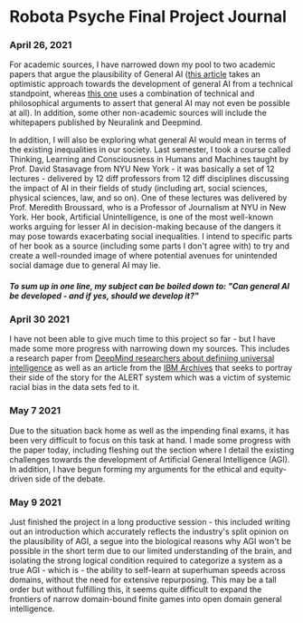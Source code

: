 # Robota Psyche Final Project Journal 

### April 26, 2021

For academic sources, I have narrowed down my pool to two academic papers that argue the plausibility of General AI ([this article](https://citeseerx.ist.psu.edu/viewdoc/download?doi=10.1.1.47.9108&rep=rep1&type=pdf) takes an optimistic approach towards the development of general AI from a technical standpoint, whereas [this one](https://www.nature.com/articles/s41599-020-0494-4.pdf) uses a combination of technical and philosophical arguments to assert that general AI may not even be possible at all). In addition, some other non-academic sources will include the whitepapers published by Neuralink and Deepmind.

In addition, I will also be exploring what general AI would mean in terms of the existing inequalities in our society. Last semester, I took a course called Thinking, Learning and Consciousness in Humans and Machines taught by Prof. David Stasavage from NYU New York - it was basically a set of 12 lectures - delivered by 12 diff professors from 12 diff disciplines discussing the impact of AI in their fields of study (including art, social sciences, physical sciences, law, and so on). One of these lectures was delivered by Prof. Meredith Broussard, who is a Professor of Journalism at NYU in New York. Her book, Artificial Unintelligence, is one of the most well-known works arguing for lesser AI in decision-making because of the dangers it may pose towards exacerbating social inequalities. I intend to specific parts of her book as a source (including some parts I don't agree with) to try and create a well-rounded image of where potential avenues for unintended social damage due to general AI may lie.

#### *To sum up in one line, my subject can be boiled down to: "Can general AI be developed - and if yes, should we develop it?"*

### April 30 2021

I have not been able to give much time to this project so far - but I have made some more progress with narrowing down my sources. This includes a research paper from [DeepMind researchers about definiing universal intelligence](https://www.nature.com/articles/s41599-020-0494-4) as well as an article from the [IBM Archives](https://www.ibm.com/ibm/history/exhibits/valueone/valueone_bad.html) that seeks to portray their side of the story for the ALERT system which was a victim of systemic racial bias in the data sets fed to it.

### May 7 2021

Due to the situation back home as well as the impending final exams, it has been very difficult to focus on this task at hand. I made some progress with the paper today, including fleshing out the section where I detail the existing challenges towards the development of Artificial General Intelligence (AGI). In addition, I have begun forming my arguments for the ethical and equity-driven side of the debate.

### May 9 2021

Just finished the project in a long productive session - this included writing out an introduction which accurately reflects the industry's split opinion on the plausibility of AGI, a segue into the biological reasons why AGI won't be possible in the short term due to our limited understanding of the brain, and isolating the strong logical condition required to categorize a system as a true AGI - which is - the ability to self-learn at superhuman speeds across domains, without the need for extensive repurposing. This may be a tall order but without fulfilling this, it seems quite difficult to expand the frontiers of narrow domain-bound finite games into open domain general intelligence.
